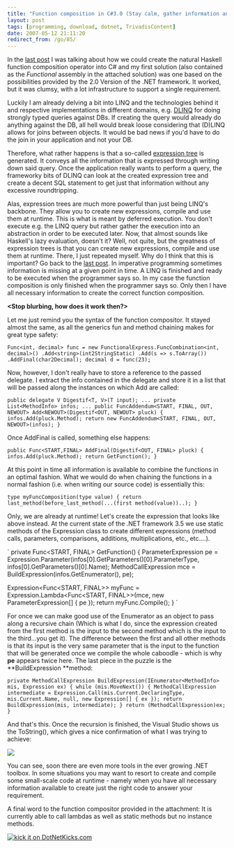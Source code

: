 ```yaml
---
title: "Function composition in C#3.0 (Stay calm, gather information and then do the right thing)"
layout: post
tags: [programming, download, dotnet, TrivadisContent]
date: 2007-05-12 21:11:20
redirect_from: /go/85/
---
```


In the [last post](/?q=node/117) I was talking about how we could create the natural Haskell function composition operator into C# and my first solution (also contained as the _Functional_ assembly in the attached solution) was one based on the possibilities provided by the 2.0 Version of the .NET framework. It worked, but it was clumsy, with a lot infrastructure to support a single requirement.

Luckily I am already delving a bit into LINQ and the technologies behind it and respective implementations in different domains, e.g. [DLINQ](http://www.google.de/search?hl=en&q=DLINQ+overview&btnG=Search) for doing strongly typed queries against DBs. If creating the query would already do anything against the DB, all hell would break loose considering that (D)LINQ allows for joins between objects. It would be bad news if you'd have to do the join in your application and not your DB.

Therefore, what rather happens is that a so-called [expression tree](http://www.interact-sw.co.uk/iangblog/2005/09/30/expressiontrees) is generated. It conveys all the information that is expressed through writing down said query. Once the application really wants to perform a query, the frameworky bits of DLINQ can look at the created expression tree and create a decent SQL statement to get just that information without any excessive roundtripping.

Alas, expression trees are much more powerful than just being LINQ's backbone. They allow you to create new expressions, compile and use them at runtime. This is what is meant by deferred execution. You don't execute e.g. the LINQ query but rather gather the execution into an abstraction in order to be executed later. Now, that almost sounds like Haskell's lazy evaluation, doesn't it? Well, not quite, but the greatness of expression trees is that you can create new expressions, compile and use them at runtime. There, I just repeated myself. Why do I think that this is important? Go back to the [last post](/?q=node/117). In imperative programming sometimes information is missing at a given point in time. A LINQ is finished and ready to be executed when the programmer says so. In my case the function composition is only finished when the programmer says so. Only then I have all necessary information to create the correct function composition.

**&lt;Stop blurbing, how does it work then?&gt;**

Let me just remind you the syntax of the function compositor. It stayed almost the same, as all the generics fun and method chaining makes for great type safety:

`
Func<int, decimal> func =
        new FunctionalExpress.FuncCombination<int, decimal>()
        .Add<string>(int2StringStatic)
        .Add(s => s.ToArray())
        .AddFinal(char2Decimal);
decimal d = func(23);
`

Now, however, I don't really have to store a reference to the passed delegate. I extract the info contained in the delegate and store it in a list that will be passed along the instances on which Add are called:

`
public delegate V Digestif<T, V>(T input);
...
private List<MethodInfo> infos;
...
public FuncAddendum<START, FINAL, OUT, NEWOUT> Add<NEWOUT>(Digestif<OUT, NEWOUT> pluck)
{
  infos.Add(pluck.Method);
  return new FuncAddendum<START, FINAL, OUT, NEWOUT>(infos);
}
`

Once AddFinal is called, something else happens:

`
public Func<START,FINAL> AddFinal(Digestif<OUT, FINAL> pluck)
{
  infos.Add(pluck.Method);
  return GetFunction();
}
`

At this point in time all information is available to combine the functions in an optimal fashion. 
What we would do when chaining the functions in a normal fashion (i.e. when writing our source code) is essentially this:

`
type myFuncComposition(type value) {
  return last_method(before_last_method(...(first method(value))..);
}
`

Only, we are already at runtime! Let's create the expression that looks like above instead. At the current state of the .NET framework 3.5 we use static methods of the Expression class to create different expressions (method calls, parameters, comparisons, additions, multiplications, etc., etc....).

`
private Func<START, FINAL> GetFunction()
{
  ParameterExpression pe =
    Expression.Parameter(infos[0].GetParameters()[0].ParameterType, infos[0].GetParameters()[0].Name);
  MethodCallExpression mce = BuildExpression(infos.GetEnumerator(), pe);

  Expression<Func<START, FINAL>> myFunc =
    Expression.Lambda<Func<START, FINAL>>(mce, new ParameterExpression[] { pe });
  return myFunc.Compile();
}
`

For once we can make good use of the Enumerator as an object to pass along a recursive chain (Which is what I do, since the expression created from the first method is the input to the second method which is the input to the third...you get it).
The difference between the first and all other methods is that its input is the very same parameter that is the input to the function that will be generated once we compile the whole caboodle - which is why **pe** appears twice here. The last piece in the puzzle is the **BuildExpression **method:

`
private MethodCallExpression BuildExpression(IEnumerator<MethodInfo> mis, Expression ex)
{
  while (mis.MoveNext())
  {
    MethodCallExpression intermediate =
      Expression.Call(mis.Current.DeclaringType, mis.Current.Name, null, new Expression[] { ex });
    return BuildExpression(mis, intermediate);
  }
  return (MethodCallExpression)ex;
}
`

And that's this. Once the recursion is finished, the Visual Studio shows us the ToString(), which gives a nice confirmation of what I was trying to achieve:

![](files/images/func_expression.gif)

You can see, soon there are even more tools in the ever growing .NET toolbox. In some situations you may want to resort to create and compile some small-scale code at runtime - namely when you have all necessary information available to create just the right code to answer your requirement.

A final word to the function compositor provided in the attachment: It is currently able to call lambdas as well as static methods but no instance methods.

[![kick it on DotNetKicks.com](http://www.dotnetkicks.com/Services/Images/KickItImageGenerator.ashx?url=http://realfiction.net/?q=node/118)](http://www.dotnetkicks.com/kick/?url=http://realfiction.net/?q=node/118)